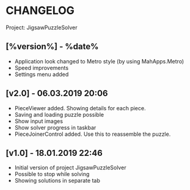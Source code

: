# CHANGELOG 

Project: JigsawPuzzleSolver

## [%version%] - %date%

- Application look changed to Metro style (by using MahApps.Metro)
- Speed improvements
- Settings menu added

## [v2.0] - 06.03.2019 20:06

- PieceViewer added. Showing details for each piece.
- Saving and loading puzzle possible
- Show input images
- Show solver progress in taskbar
- PieceJoinerControl added. Use this to reassemble the puzzle.

## [v1.0] - 18.01.2019 22:46

- Initial version of project JigsawPuzzleSolver
- Possible to stop while solving
- Showing solutions in separate tab